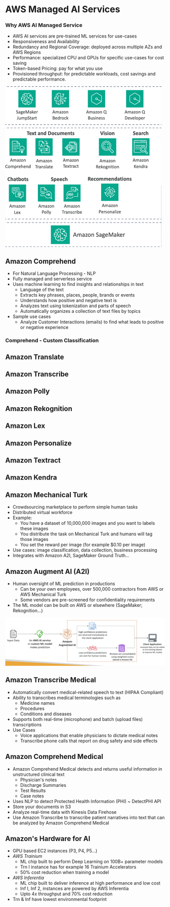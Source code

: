 # AWS Managed AI Services

### Why AWS AI Managed Service

- AWS AI services are pre-trained ML services for use-cases
- Responsiveness and Availability
- Redundancy and Regional Coverage: deployed across multiple AZs and AWS Regions
- Performance: specialized CPU and GPUs for specific use-cases for cost saving
- Token-based Pricing: pay for what you use
- Provisioned throughput: for predictable workloads, cost savings and predictable performance.

![](assets/Pasted%20image%2020251012225513.png)

## Amazon Comprehend

- For Natural Language Processing - NLP
- Fully managed and serverless service
- Uses machine learning to find insights and relationships in text
    - Language of the text
    - Extracts key phrases, places, people, brands or events
    - Understands how positive and negative text is
    - Analyzes text using tokenization and parts of speech
    - Automatically organizes a collection of text files by topics
- Sample use cases
    - Analyze Customer Interactions (emails) to find what leads to positive or negative experience

### Comprehend - Custom Classification



## Amazon Translate

## Amazon Transcribe

## Amazon Polly

## Amazon Rekognition

## Amazon Lex

## Amazon Personalize

## Amazon Textract

## Amazon Kendra

## Amazon Mechanical Turk

- Crowdsourcing marketplace to perform simple human tasks
- Distributed virtual workforce
- Example:
    - You have a dataset of 10,000,000 images and you want to labels these images
    - You distribute the task on Mechanical Turk and humans will tag those images
    - You set the reward per image (for example $0.10 per image)
- Use cases: image classification, data collection, business processing
- Integrates with Amazon A2I, SageMaker Ground Truth…

## Amazon Augment AI (A2I)

- Human oversight of ML prediction in productions
    - Can be your own employees, over 500,000 contractors from AWS or AWS Mechanical Turk
    - Some vendors are pre-screened for confidentiality requirements
- The ML model can be built on AWS or elsewhere (SageMaker; Rekognition...)

![](assets/Pasted%20image%2020251012230620.png)

## Amazon Transcribe Medical

- Automatically convert medical-related speech to text (HIPAA Compliant)
- Ability to transcribes medical terminologies such as
    - Medicine names
    - Procedures
    - Conditions and diseases
- Supports both real-time (microphone) and batch (upload files) transcriptions
- Use Cases
    - Voice applications that enable physicians to dictate medical notes
    - Transcribe phone calls that report on drug safety and side effects

## Amazon Comprehend Medical

- Amazon Comprehend Medical detects and returns useful information in unstructured clinical text
    - Physician's notes
    - Discharge Summaries
    - Test Results
    - Case notes
- Uses NLP to detect Protected Health Information (PHI) ~ DetectPHI API
- Store your documents in S3
- Analyze real-time data with Kinesis Data Firehose
- Use Amazon Transcribe to transcribe patient narratives into text that can be analyzed by Amazon Comprehend Medical

## Amazon's Hardware for AI

- GPU based EC2 instances (P3, P4, P5...)
- *AWS Trainium*
    - ML chip built to perform Deep Learning on 100B+ parameter models
    - Trn I instance has for example 16 Trainium Accelerators
    - 50% cost reduction when training a model
- *AWS Inferentia*
    - ML chip built to deliver inference at high performance and low cost
    - Inf I, Inf 2, instances are powered by AWS Inferentia
    - Upto 4x throughput and 70% cost reduction
- Trn & Inf have lowest environmental footprint